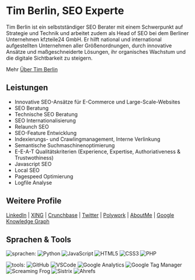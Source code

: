 <div itemscope itemtype="https://schema.org/Person">
    <h1>
        <span itemprop="name">Tim Berlin</span>, 
        <span itemprop="hasOccupation" itemscope itemtype="https://schema.org/Occupation">SEO Experte</span>
    </h1>
    <p itemprop="description">
        Tim Berlin ist ein selbstständiger SEO Berater mit einem Schwerpunkt auf Strategie und Technik und arbeitet zudem als Head of SEO bei dem Berliner Unternehmen kfzteile24 GmbH. Er hilft national und international aufgestellten Unternehmen aller Größenordnungen, durch innovative Ansätze und maßgeschneiderte Lösungen, ihr organisches Wachstum und die digitale Sichtbarkeit zu steigern.
    </p>
    <p>
        Mehr <a href="https://timberlin.de/ueber-mich/" target="_blank" rel="noopener" itemprop="url">Über Tim Berlin</a>
    </p>
<h2>Leistungen</h2>
    <div itemprop="hasOfferCatalog" itemscope itemtype="https://schema.org/OfferCatalog">
        <ul>
            <li itemscope itemtype="https://schema.org/Service">
                <span itemprop="name">Innovative SEO-Ansätze für E-Commerce und Large-Scale-Websites</span>
            </li>
            <li itemscope itemtype="https://schema.org/Service">
                <span itemprop="name">SEO Beratung</span>
            </li>
            <li itemscope itemtype="https://schema.org/Service">
                <span itemprop="name">Technische SEO Beratung</span>
            </li>
            <li itemscope itemtype="https://schema.org/Service">
                <span itemprop="name">SEO Internationalisierung</span>
            </li>
            <li itemscope itemtype="https://schema.org/Service">
                <span itemprop="name">Relaunch SEO</span>
            </li>
            <li itemscope itemtype="https://schema.org/Service">
                <span itemprop="name">SEO-Feature Entwicklung</span>
            </li>
            <li itemscope itemtype="https://schema.org/Service">
                <span itemprop="name">Indexierungs- und Crawlingmanagement, Interne Verlinkung</span>
            </li>
            <li itemscope itemtype="https://schema.org/Service">
                <span itemprop="name">Semantische Suchmaschinenoptimierung</span>
            </li>
            <li itemscope itemtype="https://schema.org/Service">
                <span itemprop="name">E-E-A-T Qualitätskriterien (Experience, Expertise, Authoriativeness & Trustwothiness)</span>
            </li>
            <li itemscope itemtype="https://schema.org/Service">
                <span itemprop="name">Javascript SEO</span>
            </li>
            <li itemscope itemtype="https://schema.org/Service">
                <span itemprop="name">Local SEO</span>
            </li>
            <li itemscope itemtype="https://schema.org/Service">
                <span itemprop="name">Pagespeed Optimierung</span>
            </li>
            <li itemscope itemtype="https://schema.org/Service">
                <span itemprop="name">Logfile Analyse</span>
            </li>
        </ul>
    </div>
    <h2>Weitere Profile</h2>
    <div class="textblock">
        <p>
            <a href="https://de.linkedin.com/in/timberlin" target="_blank" rel="noopener" itemprop="sameAs">LinkedIn</a> | 
            <a href="https://www.xing.com/profile/Tim_Berlin" target="_blank" rel="noopener" itemprop="sameAs">XING</a> | 
            <a href="https://www.crunchbase.com/person/tim-berlin" target="_blank" rel="noopener" itemprop="sameAs">Crunchbase</a> | 
            <a href="https://twitter.com/tb_berlin" target="_blank" rel="noopener" itemprop="sameAs">Twitter</a> | 
            <a href="https://www.polywork.com/tim_berlin" target="_blank" rel="noopener" itemprop="sameAs">Polywork</a> | 
            <a href="https://about.me/timberlin" target="_blank" rel="noopener" itemprop="sameAs">AboutMe</a> | 
            <a href="https://www.google.com/search?kgmid=/g/11kpr0db52" target="_blank" rel="noopener" itemprop="sameAs">Google Knowledge Graph</a>
        </p>
    </div>
</div>
<h2>Sprachen & Tools</h2>

![sprachen:](https://img.shields.io/badge/sprachen%3A-111111?style=flat-square&labelColor=111111&color=111111)
![Python](https://img.shields.io/badge/-Python-2C3E50?style=flat-square&logo=python&logoColor=7f8c8d&labelColor=34495e&color=34495e)
![JavaScript](https://img.shields.io/badge/-JavaScript-2C3E50?style=flat-square&logo=javascript&logoColor=7f8c8d&labelColor=34495e&color=34495e)
![HTML5](https://img.shields.io/badge/-HTML5-2C3E50?style=flat-square&logo=html5&logoColor=7f8c8d&labelColor=34495e&color=34495e)
![CSS3](https://img.shields.io/badge/-CSS3-2C3E50?style=flat-square&logo=css3&logoColor=7f8c8d&labelColor=34495e&color=34495e)
![PHP](https://img.shields.io/badge/-PHP-2C3E50?style=flat-square&logo=php&logoColor=7f8c8d&labelColor=34495e&color=34495e)

![tools:](https://img.shields.io/badge/tools%3A-111111?style=flat-square&labelColor=111111&color=111111)
![GitHub](https://img.shields.io/badge/GitHub-2C3E50?style=flat-square&logo=github&logoColor=7f8c8d&color=2C3E50)
![VSCode](https://img.shields.io/badge/VSCode-2C3E50?style=flat-square&logo=visual-studio-code&logoColor=7f8c8d&color=2C3E50)
![Google Analytics](https://img.shields.io/badge/GoogleAnalytics-2C3E50?style=flat-square&logo=google-analytics&logoColor=7f8c8d&color=2C3E50)
![Google Tag Manager](https://img.shields.io/badge/GoogleTagManager-2C3E50?style=flat-square&logo=google-tag-manager&logoColor=7f8c8d&color=2C3E50)
![Screaming Frog](https://img.shields.io/badge/ScreamingFrog-2C3E50?style=flat-square&color=2C3E50)
![Sistrix](https://img.shields.io/badge/Sistrix-2C3E50?style=flat-square&color=2C3E50)
![Ahrefs](https://img.shields.io/badge/Ahrefs-2C3E50?style=flat-square&color=2C3E50)
